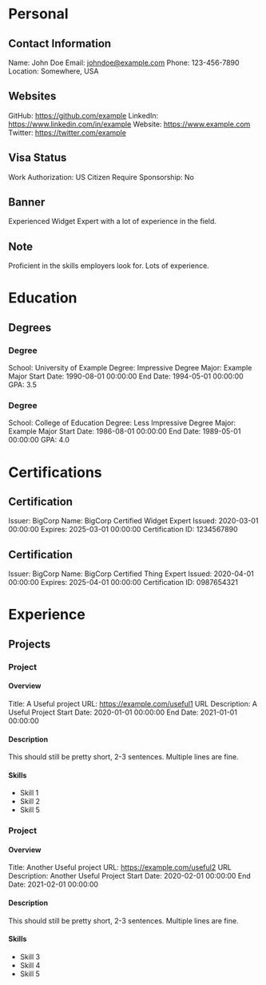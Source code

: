 # Personal

## Contact Information

Name: John Doe
Email: johndoe@example.com
Phone: 123-456-7890
Location: Somewhere, USA

## Websites

GitHub: https://github.com/example
LinkedIn: https://www.linkedin.com/in/example
Website: https://www.example.com
Twitter: https://twitter.com/example

## Visa Status

Work Authorization: US Citizen
Require Sponsorship: No

## Banner

Experienced Widget Expert with a lot of experience in the field.

## Note

Proficient in the skills employers look for.
Lots of experience.

# Education

## Degrees

### Degree

School: University of Example
Degree: Impressive Degree
Major: Example Major
Start Date: 1990-08-01 00:00:00
End Date: 1994-05-01 00:00:00
GPA: 3.5

### Degree

School: College of Education
Degree: Less Impressive Degree
Major: Example Major
Start Date: 1986-08-01 00:00:00
End Date: 1989-05-01 00:00:00
GPA: 4.0

# Certifications

## Certification

Issuer: BigCorp
Name: BigCorp Certified Widget Expert
Issued: 2020-03-01 00:00:00
Expires: 2025-03-01 00:00:00
Certification ID: 1234567890

## Certification

Issuer: BigCorp
Name: BigCorp Certified Thing Expert
Issued: 2020-04-01 00:00:00
Expires: 2025-04-01 00:00:00
Certification ID: 0987654321

# Experience

## Projects

### Project

#### Overview

Title: A Useful project
URL: https://example.com/useful1
URL Description: A Useful Project
Start Date: 2020-01-01 00:00:00
End Date: 2021-01-01 00:00:00

#### Description

This should still be pretty short, 2-3 sentences.
Multiple lines are fine.

#### Skills

* Skill 1
* Skill 2
* Skill 5

### Project

#### Overview

Title: Another Useful project
URL: https://example.com/useful2
URL Description: Another Useful Project
Start Date: 2020-02-01 00:00:00
End Date: 2021-02-01 00:00:00

#### Description

This should still be pretty short, 2-3 sentences.
Multiple lines are fine.

#### Skills

* Skill 3
* Skill 4
* Skill 5
